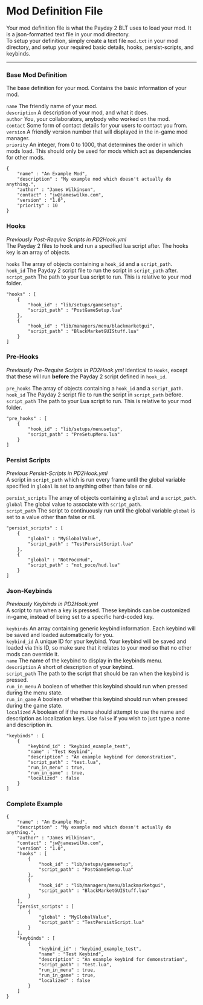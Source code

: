 
# Mod Definition File

Your mod definition file is what the Payday 2 BLT uses to load your mod. It is a json-formatted text file in your mod directory.  
To setup your definition, simply create a text file `mod.txt` in your mod directory, and setup your required basic details, hooks,
persist-scripts, and keybinds.  

---

### Base Mod Definition

The base definition for your mod. Contains the basic information of your mod.  

`name` The friendly name of your mod.  
`description` A description of your mod, and what it does.  
`author` You, your collaborators, anybody who worked on the mod.  
`contact` Some form of contact details for your users to contact you from.  
`version` A friendly version number that will displayed in the in-game mod manager.  
`priority` An integer, from 0 to 1000, that determines the order in which mods load. This should only be used for mods which act as dependencies for other mods.  

	{
		"name" : "An Example Mod",
		"description" : "My example mod which doesn't actually do anything.",
		"author" : "James Wilkinson",
		"contact" : "jw@jameswilko.com",
		"version" : "1.0",
		"priority" : 10
	}

### Hooks

_Previously Post-Require Scripts in PD2Hook.yml_  
The Payday 2 files to hook and run a specified lua script after. The hooks key is an array of objects.

`hooks` The array of objects containing a `hook_id` and a `script_path`.  
`hook_id` The Payday 2 script file to run the script in `script_path` after.  
`script_path` The path to your Lua script to run. This is relative to your mod folder.  

	"hooks" : [
		{ 	
			"hook_id" : "lib/setups/gamesetup",
			"script_path" : "PostGameSetup.lua"
		},
		{ 	
			"hook_id" : "lib/managers/menu/blackmarketgui",
			"script_path" : "BlackMarketGUIStuff.lua"
		}
	]

### Pre-Hooks

_Previously Pre-Require Scripts in PD2Hook.yml_
Identical to `Hooks`, except that these will run **before** the Payday 2 script defined in `hook_id`.

`pre_hooks` The array of objects containing a `hook_id` and a `script_path`.  
`hook_id` The Payday 2 script file to run the script in `script_path` before.  
`script_path` The path to your Lua script to run. This is relative to your mod folder.  

	"pre_hooks" : [
		{ 	
			"hook_id" : "lib/setups/menusetup",
			"script_path" : "PreSetupMenu.lua"
		}
	]

### Persist Scripts

_Previous Persist-Scripts in PD2Hook.yml_  
A script in `script_path` which is run every frame until the global variable specified in `global` is set to anything other than false or nil.  

`persist_scripts` The array of objects containing a `global` and a `script_path`.  
`global`  The global value to associate with `script_path`.  
`script_path` The script to continuously run until the global variable `global` is set to a value other than false or nil.  

	"persist_scripts" : [
		{
			"global" : "MyGlobalValue",
			"script_path" : "TestPersistScript.lua"
		},
		{
			"global" : "NotPocoHud",
			"script_path" : "not_poco/hud.lua"
		}
	]

### Json-Keybinds

_Previously Keybinds in PD2Hook.yml_  
A script to run when a key is pressed. These keybinds can be customized in-game, instead of being set to a specific hard-coded key.  

`keybinds` An array containing generic keybind information. Each keybind will be saved and loaded automatically for you.   
`keybind_id` A unique ID for your keybind. Your keybind will be saved and loaded via this ID, so make sure that it relates to your mod so that no other mods can override it.  
`name` The name of the keybind to display in the keybinds menu.  
`description` A short of description of your keybind.  
`script_path` The path to the script that should be ran when the keybind is pressed.  
`run_in_menu` A boolean of whether this keybind should run when pressed during the menu state.  
`run_in_game` A boolean of whether this keybind should run when pressed during the game state.  
`localized` A boolean of if the menu should attempt to use the name and description as localization keys.
Use `false` if you wish to just type a name and description in.

	"keybinds" : [
		{
			"keybind_id" : "keybind_example_test",
			"name" : "Test Keybind",
			"description" : "An example keybind for demonstration",
			"script_path" : "test.lua",
			"run_in_menu" : true,
			"run_in_game" : true,
			"localized" : false
		}
	]

### Complete Example

	{
		"name" : "An Example Mod",
		"description" : "My example mod which doesn't actually do anything.",
		"author" : "James Wilkinson",
		"contact" : "jw@jameswilko.com",
		"version" : "1.0",
		"hooks" : [
			{ 	
				"hook_id" : "lib/setups/gamesetup",
				"script_path" : "PostGameSetup.lua"
			},
			{ 	
				"hook_id" : "lib/managers/menu/blackmarketgui",
				"script_path" : "BlackMarketGUIStuff.lua"
			}
		],
		"persist_scripts" : [
			{
				"global" : "MyGlobalValue",
				"script_path" : "TestPersistScript.lua"
			}
		],
		"keybinds" : [
			{
				"keybind_id" : "keybind_example_test",
				"name" : "Test Keybind",
				"description" : "An example keybind for demonstration",
				"script_path" : "test.lua",
				"run_in_menu" : true,
				"run_in_game" : true,
				"localized" : false
			}
		]
	}
